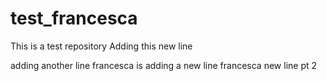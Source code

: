 # test_francesca
This is a test repository
Adding this new line

adding another line
francesca is adding a new line
francesca new line pt 2
